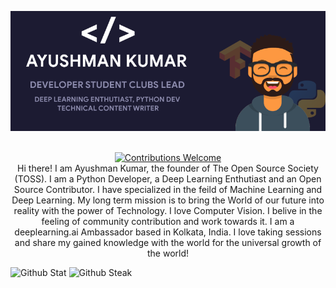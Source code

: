 ![](https://github.com/ayushmankumar7/ayushmankumar7/blob/master/Banner.png?raw=true)

<p align ="center">
  <br/><a href="#contributing"><img alt="Contributions Welcome" src="https://img.shields.io/badge/contributions-welcome-brightgreen?style=for-the-badge&labelColor=black&logo=github"></a>
  <br>
  Hi there! I am Ayushman Kumar, the founder of The Open Source Society (TOSS). I am a Python Developer, a Deep Learning Enthutiast and an Open Source Contributor. I have specialized in the feild of Machine Learning and Deep Learning. My long term mission is to bring the World of our future into reality with the power of Technology. I love Computer Vision. I belive in the feeling of community contribution and work towards it. I am a deeplearning.ai Ambassador based in Kolkata, India. I love taking sessions and share my gained knowledge with the world for the universal growth of the world!  
  </p>


![Github Stat](https://github-readme-stats.vercel.app/api?username=ayushmankumar7&show_icons=true)
![Github Steak](https://github-readme-streak-stats.herokuapp.com/?user=ayushmankumar7)

<!--
**ayushmankumar7/ayushmankumar7** is a ✨ _special_ ✨ repository because its `README.md` (this file) appears on your GitHub profile.

Here are some ideas to get you started:

- 🔭 I’m currently working on ...
- 🌱 I’m currently learning ...
- 👯 I’m looking to collaborate on ...
- 🤔 I’m looking for help with ...
- 💬 Ask me about ...
- 📫 How to reach me: ...
- 😄 Pronouns: ...
- ⚡ Fun fact: ...
-->
